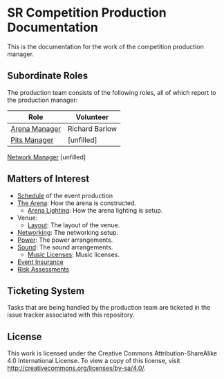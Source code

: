 # SR Competition Production Documentation

This is the documentation for the work of the competition production
manager.

## Subordinate Roles

The production team consists of the following roles, all of which
report to the production manager:

Role | Volunteer |
-----|-----------|
[Arena Manager](roles/arena-manager) | Richard Barlow
[Pits Manager](roles/pits-manager) | [unfilled]
[Network Manager](roles/network-manager) [unfilled]

## Matters of Interest

 * [Schedule](schedule) of the event production
 * [The Arena](arena/index): How the arena is constructed.
   * [Arena Lighting](arena/lighting): How the arena lighting is setup.
 * Venue:
    * [Layout](venue/layout): The layout of the venue.
 * [Networking](network): The networking setup.
 * [Power](power): The power arrangements.
 * [Sound](sound): The sound arrangements.
    * [Music Licenses](sound/licenses): Music licenses.
 * [Event Insurance](insurance) 
 * [Risk Assessments](risk-assessments)

## Ticketing System

Tasks that are being handled by the production team are ticketed in
the issue tracker associated with this repository.

## License

This work is licensed under the Creative Commons
Attribution-ShareAlike 4.0 International License. To view a copy of
this license, visit http://creativecommons.org/licenses/by-sa/4.0/.
